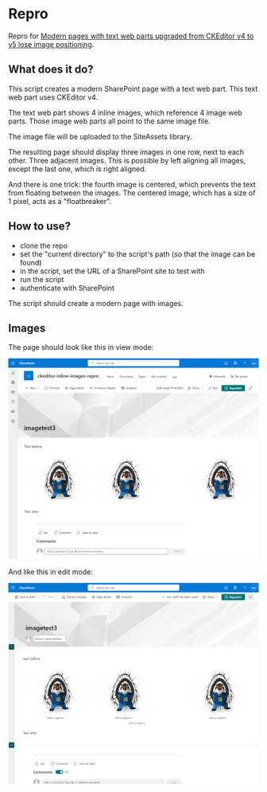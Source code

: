 # Repro

Repro for [Modern pages with text web parts upgraded from CKEditor v4 to v5 lose image positioning](https://techcommunity.microsoft.com/t5/sharepoint-developer/modern-pages-with-text-web-parts-upgraded-from-ckeditor-v4-to-v5/m-p/3927312).

## What does it do?

This script creates a modern SharePoint page with a text web part. This text web part uses CKEditor v4.

The text web part shows 4 inline images, which reference 4 image web parts. Those image web parts all point to the same image file.

The image file will be uploaded to the SiteAssets library.

The resulting page should display three images in one row, next to each other. Three adjacent images. This is possible by left aligning all images, except the last one, which is right aligned.

And there is one trick: the fourth image is centered, which prevents the text from floating between the images. The centered image, which has a size of 1 pixel, acts as a "floatbreaker".

## How to use?

* clone the repo
* set the "current directory" to the script's path (so that the image can be found)
* in the script, set the URL of a SharePoint site to test with
* run the script
* authenticate with SharePoint

The script should create a modern page with images.

## Images

The page should look like this in view mode:

![Page in view mode](https://github.com/WikiTransformationProject/library/blob/main/issue-related/ckeditor/inline-images/images/page-view-mode.png)

And like this in edit mode:

![Page in edit mode](https://github.com/WikiTransformationProject/library/blob/main/issue-related/ckeditor/inline-images/images/page-edit-mode.png)
